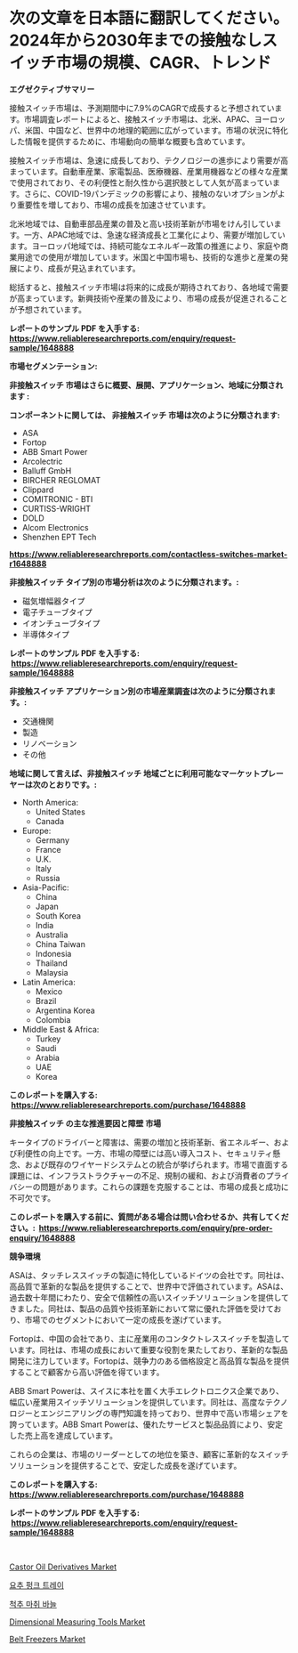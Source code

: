 <p><h1>次の文章を日本語に翻訳してください。2024年から2030年までの接触なしスイッチ市場の規模、CAGR、トレンド</h1></p><p><strong>エグゼクティブサマリー</strong></p>
<p><p>接触スイッチ市場は、予測期間中に7.9%のCAGRで成長すると予想されています。市場調査レポートによると、接触スイッチ市場は、北米、APAC、ヨーロッパ、米国、中国など、世界中の地理的範囲に広がっています。市場の状況に特化した情報を提供するために、市場動向の簡単な概要も含めています。</p><p>接触スイッチ市場は、急速に成長しており、テクノロジーの進歩により需要が高まっています。自動車産業、家電製品、医療機器、産業用機器などの様々な産業で使用されており、その利便性と耐久性から選択肢として人気が高まっています。さらに、COVID-19パンデミックの影響により、接触のないオプションがより重要性を増しており、市場の成長を加速させています。</p><p>北米地域では、自動車部品産業の普及と高い技術革新が市場をけん引しています。一方、APAC地域では、急速な経済成長と工業化により、需要が増加しています。ヨーロッパ地域では、持続可能なエネルギー政策の推進により、家庭や商業用途での使用が増加しています。米国と中国市場も、技術的な進歩と産業の発展により、成長が見込まれています。</p><p>総括すると、接触スイッチ市場は将来的に成長が期待されており、各地域で需要が高まっています。新興技術や産業の普及により、市場の成長が促進されることが予想されています。</p></p>
<p><strong>レポートのサンプル PDF を入手する: <a href="https://www.reliableresearchreports.com/enquiry/request-sample/1648888">https://www.reliableresearchreports.com/enquiry/request-sample/1648888</a></strong></p>
<p><strong>市場セグメンテーション:</strong></p>
<p><strong> 非接触スイッチ 市場はさらに概要、展開、アプリケーション、地域に分類されます :</strong></p>
<p><strong>コンポーネントに関しては、 非接触スイッチ 市場は次のように分類されます: &nbsp;</strong></p>
<p><ul><li>ASA</li><li>Fortop</li><li>ABB Smart Power</li><li>Arcolectric</li><li>Balluff GmbH</li><li>BIRCHER REGLOMAT</li><li>Clippard</li><li>COMITRONIC - BTI</li><li>CURTISS-WRIGHT</li><li>DOLD</li><li>Alcom Electronics</li><li>Shenzhen EPT Tech</li></ul></p>
<p><strong><a href="https://www.reliableresearchreports.com/contactless-switches-market-r1648888">https://www.reliableresearchreports.com/contactless-switches-market-r1648888</a></strong></p>
<p><strong> 非接触スイッチ タイプ別の市場分析は次のように分類されます。:</strong></p>
<p><ul><li>磁気増幅器タイプ</li><li>電子チューブタイプ</li><li>イオンチューブタイプ</li><li>半導体タイプ</li></ul></p>
<p><strong>レポートのサンプル PDF を入手する: &nbsp;<a href="https://www.reliableresearchreports.com/enquiry/request-sample/1648888">https://www.reliableresearchreports.com/enquiry/request-sample/1648888</a></strong></p>
<p><strong> 非接触スイッチ アプリケーション別の市場産業調査は次のように分類されます。:</strong></p>
<p><ul><li>交通機関</li><li>製造</li><li>リノベーション</li><li>その他</li></ul></p>
<p><strong>地域に関して言えば、非接触スイッチ 地域ごとに利用可能なマーケットプレーヤーは次のとおりです。:</strong></p>
<p><ul>
    <li>
        North America:
        <ul>
            <li>United States</li>
            <li>Canada</li>
        </ul>
    </li>
    <li>
        Europe:
        <ul>
            <li>Germany</li>
            <li>France</li>
            <li>U.K.</li>
            <li>Italy</li>
            <li>Russia</li>
        </ul>
    </li>
    <li>
        Asia-Pacific:
        <ul>
            <li>China</li>
            <li>Japan</li>
            <li>South Korea</li>
            <li>India</li>
            <li>Australia</li>
            <li>China Taiwan</li>
            <li>Indonesia</li>
            <li>Thailand</li>
            <li>Malaysia</li>
        </ul>
    </li>
    <li>
        Latin America:
        <ul>
            <li>Mexico</li>
            <li>Brazil</li>
            <li>Argentina Korea</li>
            <li>Colombia</li>
        </ul>
    </li>
    <li>
        Middle East & Africa:
        <ul>
            <li>Turkey</li>
            <li>Saudi</li>
            <li>Arabia</li>
            <li>UAE</li>
            <li>Korea</li>
        </ul>
    </li>
    </ul></p>
<p><strong>このレポートを購入する: &nbsp;<a href="https://www.reliableresearchreports.com/purchase/1648888">https://www.reliableresearchreports.com/purchase/1648888</a></strong></p>
<p><strong>非接触スイッチ の主な推進要因と障壁 市場</strong></p>
<p><p>キータイプのドライバーと障害は、需要の増加と技術革新、省エネルギー、および利便性の向上です。一方、市場の障壁には高い導入コスト、セキュリティ懸念、および既存のワイヤードシステムとの統合が挙げられます。市場で直面する課題には、インフラストラクチャーの不足、規制の緩和、および消費者のプライバシーの問題があります。これらの課題を克服することは、市場の成長と成功に不可欠です。</p></p>
<p><strong>このレポートを購入する前に、質問がある場合は問い合わせるか、共有してください。:&nbsp; <a href="https://www.reliableresearchreports.com/enquiry/pre-order-enquiry/1648888">https://www.reliableresearchreports.com/enquiry/pre-order-enquiry/1648888</a></strong></p>
<p><strong>競争環境</strong></p>
<p><p>ASAは、タッチレススイッチの製造に特化しているドイツの会社です。同社は、高品質で革新的な製品を提供することで、世界中で評価されています。ASAは、過去数十年間にわたり、安全で信頼性の高いスイッチソリューションを提供してきました。同社は、製品の品質や技術革新において常に優れた評価を受けており、市場でのセグメントにおいて一定の成長を遂げています。</p><p>Fortopは、中国の会社であり、主に産業用のコンタクトレススイッチを製造しています。同社は、市場の成長において重要な役割を果たしており、革新的な製品開発に注力しています。Fortopは、競争力のある価格設定と高品質な製品を提供することで顧客から高い評価を得ています。</p><p>ABB Smart Powerは、スイスに本社を置く大手エレクトロニクス企業であり、幅広い産業用スイッチソリューションを提供しています。同社は、高度なテクノロジーとエンジニアリングの専門知識を持っており、世界中で高い市場シェアを誇っています。ABB Smart Powerは、優れたサービスと製品品質により、安定した売上高を達成しています。</p><p>これらの企業は、市場のリーダーとしての地位を築き、顧客に革新的なスイッチソリューションを提供することで、安定した成長を遂げています。</p></p>
<p><strong>このレポートを購入する: &nbsp; <a href="https://www.reliableresearchreports.com/purchase/1648888">https://www.reliableresearchreports.com/purchase/1648888</a></strong></p>
<p><strong>レポートのサンプル PDF を入手する: &nbsp;<a href="https://www.reliableresearchreports.com/enquiry/request-sample/1648888">https://www.reliableresearchreports.com/enquiry/request-sample/1648888</a></strong><strong></strong></p>
<p>&nbsp;</p>
<p><p><a href="https://issuu.com/reportprime-2/docs/castor-oil-derivatives-market-size-2030.pptx">Castor Oil Derivatives Market</a></p><p><a href="https://github.com/vs019sa3m8x/Market-Research-Report-List-1/blob/main/565582025759.md">요추 펑크 트레이</a></p><p><a href="https://github.com/Madalyell456456/Market-Research-Report-List-1/blob/main/839698025760.md">척추 마취 바늘</a></p><p><a href="https://github.com/mauripalmi/Market-Research-Report-List-2/blob/main/dimensional-measuring-tools-market.md">Dimensional Measuring Tools Market</a></p><p><a href="https://view.publitas.com/reportprime-1/belt-freezers-market-comprehensive-assessment-by-type-application-and-geography/">Belt Freezers Market</a></p></p>